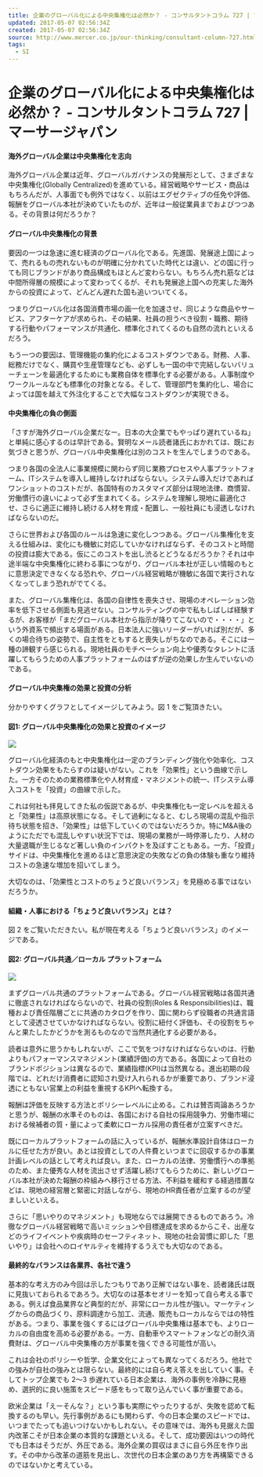 ```yaml
---
title: 企業のグローバル化による中央集権化は必然か？ - コンサルタントコラム 727 | マーサージャパン
updated: 2017-05-07 02:56:34Z
created: 2017-05-07 02:56:34Z
source: http://www.mercer.co.jp/our-thinking/consultant-column-727.html
tags:
  - SI
---
```


# 企業のグローバル化による中央集権化は必然か？ - コンサルタントコラム 727 | マーサージャパン

#### 海外グローバル企業は中央集権化を志向

海外グローバル企業は近年、グローバルガバナンスの発展形として、さまざまな中央集権化(Globally Centralized)を進めている。経営戦略やサービス・商品はもちろんだが、人事面でも例外ではなく、以前はエグゼクティブの任免や評価、報酬をグローバル本社が決めていたものが、近年は一般従業員までおよびつつある。その背景は何だろうか？

#### グローバル中央集権化の背景

要因の一つは急速に進む経済のグローバル化である。先進国、発展途上国によって、売れるもの売れないものが明確に分かれていた時代とは違い、どの国に行っても同じブランドがあり商品構成もほとんど変わらない。もちろん売れ筋などは中間所得層の規模によって変わってくるが、それも発展途上国への充実した海外からの投資によって、どんどん遅れた国も追いついてくる。

つまりグローバル化は各国消費市場の画一化を加速させ、同じような商品やサービス、アフターケアが求められ、その結果、社員の担うべき役割・職務、期待する行動やパフォーマンスが共通化、標準化されてくるのも自然の流れといえるだろう。

もう一つの要因は、管理機能の集約化によるコストダウンである。財務、人事、総務だけでなく、購買や生産管理なども、必ずしも一国の中で完結しないバリューチェーンを最適化するためにも業務自体を標準化する必要がある。人事制度やワークルールなども標準化の対象となる。そして、管理部門を集約化し、場合によっては国を越えて外注化することで大幅なコストダウンが実現できる。

#### 中央集権化の負の側面

「さすが海外グローバル企業だなー。日本の大企業でもやっぱり遅れているね」と単純に感心するのは早計である。賢明なメール読者諸氏におかれては、既にお気づきと思うが、グローバル中央集権化は別のコストを生んでしまうのである。

つまり各国の全法人に事業規模に関わらず同じ業務プロセスや人事プラットフォーム、ITシステムを導入し維持しなければならない。システム導入だけであればワンショットのコストだが、各国特有のカスタマイズ部分は現地法律、商慣習、労働慣行の違いによって必ず生まれてくる。システムを理解し現地に最適化させ、さらに適正に維持し続ける人材を育成・配置し、一般社員にも浸透しなければならないのだ。

さらに世界および各国のルールは急速に変化しつつある。グローバル集権化を支える仕組みは、変化にも機敏に対応していかなければならず、そのコストと時間の投資は膨大である。仮にこのコストを出し渋るとどうなるだろうか？それは中途半端な中央集権化に終わる事につながり、グローバル本社が正しい情報のもとに意思決定できなくなる恐れや、グローバル経営戦略が機敏に各国で実行されなくなってしまう恐れがでてくる。

また、グローバル集権化は、各国の自律性を喪失させ、現場のオペレーション効率を低下させる側面も見逃せない。コンサルティングの中で私もしばしば経験するが、お客様が「まだグローバル本社から指示が降りてこないので・・・・」という外資系で頻出する場面がある。日本法人に強いリーダーがいれば別だが、多くの場合待ちの姿勢で、自主性をともすると喪失しがちなのである。そこには一種の諦観すら感じられる。現地社員のモチベーション向上や優秀なタレントに活躍してもらうための人事プラットフォームのはずが逆の効果しか生んでいないのである。

#### グローバル中央集権の効果と投資の分析

分かりやすくグラフとしてイメージしてみよう。図 1 をご覧頂きたい。

#### 図1: グローバル中央集権化の効果と投資のイメージ

![](../_resources/84af76bf15b4965f01a3b6ae2252f408.jpg)

グローバル化経済のもと中央集権化は一定のブランディング強化や効率化、コストダウン効果をもたらすのは疑いがない。これを「効果性」という曲線で示した。一方そのための業務標準化や人材育成・マネジメントの統一、ITシステム導入コストを「投資」の曲線で示した。

これは何社も拝見してきた私の仮説であるが、中央集権化も一定レベルを超えると「効果性」は高原状態になる。そして過剰になると、むしろ現場の混乱や指示待ち状態を招き、「効果性」は低下していくのではないだろうか。特にM&A後のようにただでも混乱しやすい状況下では、現場の業務が一時停滞したり、人材の大量退職が生じるなど著しい負のインパクトを及ぼすこともある。一方、「投資」サイドは、中央集権化を進めるほど意思決定の失敗などの負の体験も重なり維持コストの急速な増加を招いてしまう。

大切なのは、「効果性とコストのちょうど良いバランス」を見極める事ではないだろうか。

#### 組織・人事における「ちょうど良いバランス」とは？

図 2 をご覧いただきたい。私が現在考える「ちょうど良いバランス」のイメージである。

#### 図2: グローバル共通／ローカル プラットフォーム

![](../_resources/6f914e98bdd95ab7b722727dc17478b3.jpg)

まずグローバル共通のプラットフォームである。グローバル経営戦略は各国共通に徹底されなければならないので、社員の役割(Roles & Responsibilities)は、職種および責任階層ごとに共通のカタログを作り、国に関わらず役職者の共通言語として浸透させていかなければならない。役割に紐付く評価も、その役割をちゃんと果たしたかどうかを測るものなので当然共通化する必要がある。

読者は意外に思うかもしれないが、ここで気をつけなければならないのは、行動よりもパフォーマンスマネジメント(業績評価)の方である。各国によって自社のブランドポジションは異なるので、業績指標(KPI)は当然異なる。進出初期の段階では、どれだけ消費者に認知され受け入れられるかが重要であり、ブランド浸透にともない営業上の利益を重視するKPIへ転換する。

報酬は評価を反映する方法とポリシーレベルに止める。これは賛否両論あろうかと思うが、報酬の水準そのものは、各国における自社の採用競争力、労働市場における候補者の質・量によって柔軟にローカル採用の責任者が立案すべきだ。

既にローカルプラットフォームの話に入っているが、報酬水準設計自体はローカルに任せた方が良い。あとは投資としての人件費といつまでに回収するかの事業計画レベルの話として考えれば良い。また、ローカルの法律、労働慣行への準拠のため、また優秀な人材を流出させず活躍し続けてもらうために、新しいグローバル本社が決めた報酬の枠組みへ移行させる方法、不利益を緩和する経過措置などは、現地の経営層と緊密に対話しながら、現地のHR責任者が立案するのが望ましいといえる。

さらに「思いやりのマネジメント」も現地ならでは展開できるものであろう。冷徹なグローバル経営戦略で高いミッションや目標達成を求めるからこそ、出産などのライフイベントや疾病時のセーフティネット、現地の社会習慣に即した「思いやり」は会社へのロイヤルティを維持するうえでも大切なのである。

#### 最終的なバランスは各業界、各社で違う

基本的な考え方のみ今回は示したつもりであり正解ではない事を、読者諸氏は既に見抜いておられるであろう。大切なのは基本セオリーを知って自ら考える事である。例えば食品業界など典型的だが、非常にローカル性が強い。マーケティングからの商品づくり、原料調達から加工、流通、販売もローカルならではの特性がある。つまり、事業を強くするにはグローバル中央集権は基本でも、よりローカルの自由度を高める必要がある。一方、自動車やスマートフォンなどの耐久消費財は、グローバル中央集権の方が事業を強くできる可能性が高い。

これは会社のポリシーや哲学、企業文化によっても異なってくるだろう。他社での強みが自社の強みとは限らない。最終的には自ら考え答えを出していく事。そしてトップ企業でも 2～3 歩遅れている日本企業は、海外の事例を冷静に見極め、選択的に良い施策をスピード感をもって取り込んでいく事が重要である。

欧米企業は「えーそんな？」という事も実際にやったりするが、失敗を認めて転換するのも早い。先行事例があるにも関わらず、今の日本企業のスピードでは、いつまでたっても追いつけないかもしれない。その意味では、海外も見据えた国内改革こそが日本企業の本質的な課題といえる。そして、成功要因はいつの時代でも日本はそうだが、外圧である。海外企業の買収はまさに自ら外圧を作り出す。その中から改革の道筋を見出し、次世代の日本企業のあり方を再構築できるのではないかと考えている。